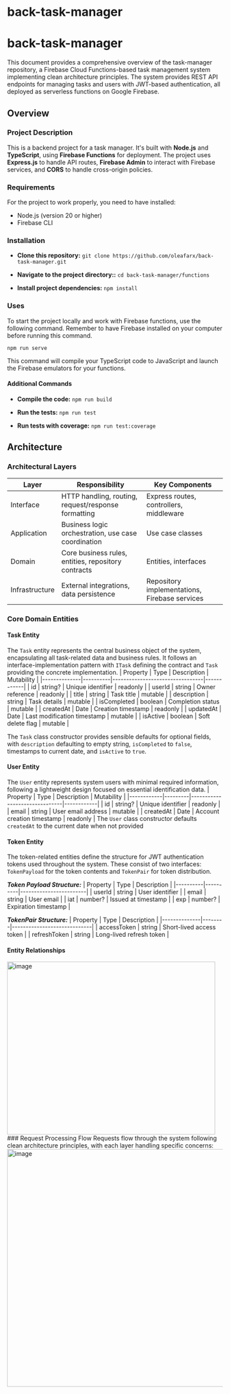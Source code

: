 # back-task-manager
# back-task-manager
This document provides a comprehensive overview of the task-manager repository, a Firebase Cloud Functions-based task management system implementing clean architecture principles. The system provides REST API endpoints for managing tasks and users with JWT-based authentication, all deployed as serverless functions on Google Firebase.

## Overview
### Project Description
This is a backend project for a task manager. It's built with **Node.js** and **TypeScript**, using **Firebase Functions** for deployment. The project uses **Express.js** to handle API routes, **Firebase Admin** to interact with Firebase services, and **CORS** to handle cross-origin policies.
### Requirements
For the project to work properly, you need to have installed:

 - Node.js (version 20 or higher)
 - Firebase CLI

### Installation
-   **Clone this repository:** `git clone https://github.com/oleafarx/back-task-manager.git`
    
-   **Navigate to the project directory::** `cd back-task-manager/functions`
    
-   **Install project dependencies:** `npm install`
### Uses
To start the project locally and work with Firebase functions, use the following command. Remember to have Firebase installed on your computer before running this command.

`npm run serve`

This command will compile your TypeScript code to JavaScript and launch the Firebase emulators for your functions.

#### Additional Commands

-   **Compile the code:** `npm run build`
    
-   **Run the tests:** `npm run test`
    
-   **Run tests with coverage:** `npm run test:coverage`
   
## Architecture
### Architectural Layers
| Layer         | Responsibility                                      | Key Components                                |
|---------------|------------------------------------------------------|-----------------------------------------------|
| Interface     | HTTP handling, routing, request/response formatting  | Express routes, controllers, middleware       |
| Application   | Business logic orchestration, use case coordination | Use case classes                              |
| Domain        | Core business rules, entities, repository contracts | Entities, interfaces                          |
| Infrastructure| External integrations, data persistence             | Repository implementations, Firebase services |

### Core Domain Entities
#### Task Entity
The  `Task`  entity represents the central business object of the system, encapsulating all task-related data and business rules. It follows an interface-implementation pattern with  `ITask`  defining the contract and  `Task`  providing the concrete implementation.
| Property     | Type     | Description                     | Mutability |
|--------------|----------|---------------------------------|------------|
| id           | string?  | Unique identifier               | readonly   |
| userId       | string   | Owner reference                 | readonly   |
| title        | string   | Task title                      | mutable    |
| description  | string   | Task details                    | mutable    |
| isCompleted  | boolean  | Completion status               | mutable    |
| createdAt    | Date     | Creation timestamp              | readonly   |
| updatedAt    | Date     | Last modification timestamp     | mutable    |
| isActive     | boolean  | Soft delete flag                | mutable    |

The `Task` class constructor provides sensible defaults for optional fields, with `description` defaulting to empty string, `isCompleted` to `false`, timestamps to current date, and `isActive` to `true`.

#### User Entity
The `User` entity represents system users with minimal required information, following a lightweight design focused on essential identification data.
| Property   | Type    | Description                   | Mutability |
|------------|---------|-------------------------------|------------|
| id         | string? | Unique identifier             | readonly   |
| email      | string  | User email address            | mutable    |
| createdAt  | Date    | Account creation timestamp    | readonly   |
The `User` class constructor defaults `createdAt` to the current date when not provided
#### Token Entity
The token-related entities define the structure for JWT authentication tokens used throughout the system. These consist of two interfaces: `TokenPayload` for the token contents and `TokenPair` for token distribution.

***Token Payload Structure:***
| Property | Type     | Description            |
|----------|----------|------------------------|
| userId   | string   | User identifier        |
| email    | string   | User email             |
| iat      | number?  | Issued at timestamp    |
| exp      | number?  | Expiration timestamp   |

***TokenPair Structure:***
| Property     | Type   | Description                 |
|--------------|--------|-----------------------------|
| accessToken  | string | Short-lived access token    |
| refreshToken | string | Long-lived refresh token    |
#### Entity Relationships
<img width="486" height="403" alt="image" src="https://github.com/user-attachments/assets/f3d7fa15-d08e-4a02-9733-4c5913009b1f" />
### Request Processing Flow
Requests flow through the system following clean architecture principles, with each layer handling specific concerns:
<img width="1047" height="554" alt="image" src="https://github.com/user-attachments/assets/74d255c5-34c3-4a6d-864b-3a5010082d60" />


